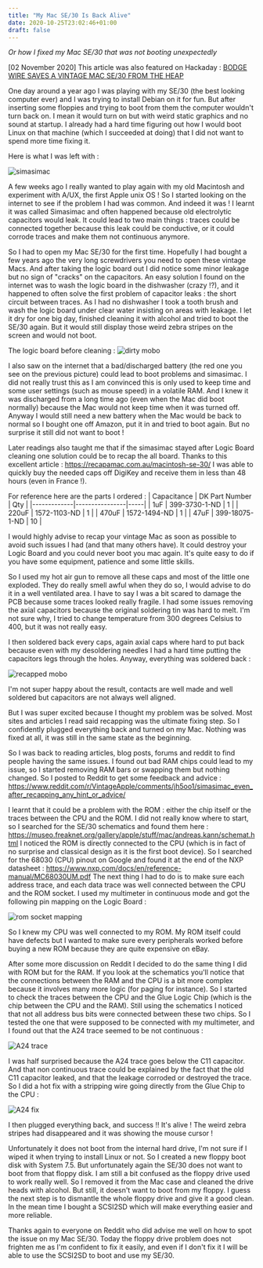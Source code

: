 ```yaml
---
title: "My Mac SE/30 Is Back Alive"
date: 2020-10-25T23:02:46+01:00
draft: false
---
```


_Or how I fixed my Mac SE/30 that was not booting unexpectedly_

[02 November 2020] This article was also featured on Hackaday : [BODGE WIRE SAVES A VINTAGE MAC SE/30 FROM THE HEAP](https://hackaday.com/2020/11/01/bodge-wire-saves-a-vintage-mac-se-30-from-the-heap/)


One day around a year ago I was playing with my SE/30 (the best looking computer ever) and I was trying to install Debian on it for fun. But after inserting some floppies and trying to boot from them the computer wouldn't turn back on. I mean it would turn on but with weird static graphics and no sound at startup. I already had a hard time figuring out how I would boot Linux on that machine (which I succeeded at doing) that I did not want to spend more time fixing it. 

Here is what I was left with :

![simasimac](/img/simasimac.jpg)

A few weeks ago I really wanted to play again with my old Macintosh and experiment with A/UX, the first Apple unix OS ! So I started looking on the internet to see if the problem I had was common. And indeed it was ! I learnt it was called Simasimac and often happened because old electrolytic capacitors would leak. It could lead to two main things : traces could be connected together because this leak could be conductive, or it could corrode traces and make them not continuous anymore. 

So I had to open my Mac SE/30 for the first time. Hopefully I had bought a few years ago the very long screwdrivers you need to open these vintage Macs. And after taking the logic board out I did notice some minor leakage but no sign of "cracks" on the capacitors. An easy solution I found on the internet was to wash the logic board in the dishwasher (crazy !?), and it happened to often solve the first problem of capacitor leaks : the short circuit between traces. As I had no dishwasher I took a tooth brush and wash the logic board under clear water insisting on areas with leakage. I let it dry for one big day, finished cleaning it with alcohol and tried to boot the SE/30 again. But it would still display those weird zebra stripes on the screen and would not boot.

The logic board before cleaning : 
![dirty mobo](/img/dirty-mobo.jpg)

I also saw on the internet that a bad/discharged battery (the red one you see on the previous picture) could lead to boot problems and simasimac. I did not really trust this as I am convinced this is only used to keep time and some user settings (such as mouse speed) in a volatile RAM. And I knew it was discharged from a long time ago (even when the Mac did boot normally) because the Mac would not keep time when it was turned off. Anyway I would still need a new battery when the Mac would be back to normal so I bought one off Amazon, put it in and tried to boot again. But no surprise it still did not want to boot !

Later readings also taught me that if the simasimac stayed after Logic Board cleaning one solution could be to recap the all board. Thanks to this excellent article : https://recapamac.com.au/macintosh-se-30/ I was able to quickly buy the needed caps off DigiKey and receive them in less than 48 hours (even in France !).

For reference here are the parts I ordered : 
| Capacitance | DK Part Number | Qty |
|-------------|----------------|-----|
| 1uF         | 399-3730-1-ND  | 1   |
| 220uF       | 1572-1103-ND   | 1   |
| 470uF       | 1572-1494-ND   | 1   |
| 47uF        | 399-18075-1-ND | 10  |

I would highly advise to recap your vintage Mac as soon as possible to avoid such issues I had (and that many others have). It could destroy your Logic Board and you could never boot you mac again. It's quite easy to do if you have some equipment, patience and some little skills.

So I used my hot air gun to remove all these caps and most of the little one exploded. They do really smell awful when they do so, I would advise to do it in a well ventilated area. I have to say I was a bit scared to damage the PCB because some traces looked really fragile. I had some issues removing the axial capacitors because the original soldering tin was hard to melt. I'm not sure why, I tried to change temperature from 300 degrees Celsius to 400, but it was not really easy.

I then soldered back every caps, again axial caps where hard to put back because even with my desoldering needles I had a hard time putting the capacitors legs through the holes. Anyway, everything was soldered back :

![recapped mobo](/img/recapped-mobo.jpg)

I'm not super happy about the result, contacts are well made and well soldered but capacitors are not always well aligned. 

But I was super excited because I thought my problem was be solved. Most sites and articles I read said recapping was the ultimate fixing step. So I confidently plugged everything back and turned on my Mac. Nothing was fixed at all, it was still in the same state as the beginning.

So I was back to reading articles, blog posts, forums and reddit to find people having the same issues. I found out bad RAM chips could lead to my issue, so I started removing RAM bars or swapping them but nothing changed. So I posted to Reddit to get some feedback and advice : https://www.reddit.com/r/VintageApple/comments/jh5oo1/simasimac_even_after_recapping_any_hint_or_advice/

I learnt that it could be a problem with the ROM : either the chip itself or the traces between the CPU and the ROM. I did not really know where to start, so I searched for the SE/30 schematics and found them here : https://museo.freaknet.org/gallery/apple/stuff/mac/andreas.kann/schemat.html I noticed the ROM is directly connected to the CPU (which is in fact of no surprise and classical design as it is the first boot device). So I searched for the 68030 (CPU) pinout on Google and found it at the end of the NXP datasheet : https://www.nxp.com/docs/en/reference-manual/MC68030UM.pdf The next thing I had to do is to make sure each address trace, and each data trace was well connected between the CPU and the ROM socket. I used my multimeter in continuous mode and got the following pin mapping on the Logic Board :

![rom socket mapping](/img/rom-socket-matching.jpg)

So I knew my CPU was well connected to my ROM. My ROM itself could have defects but I wanted to make sure every peripherals worked before buying a new ROM because they are quite expensive on eBay.

After some more discussion on Reddit I decided to do the same thing I did with ROM but for the RAM. If you look at the schematics you'll notice that the connections between the RAM and the CPU is a bit more complex because it involves many more logic (for paging for instance). So I started to check the traces between the CPU and the Glue Logic Chip (which is the chip between the CPU and the RAM). Still using the schematics I noticed that not all address bus bits were connected between these two chips. So I tested the one that were supposed to be connected with my multimeter, and I found out that the A24 trace seemed to be not continuous :

![A24 trace](/img/a24-trace.jpg)

I was half surprised because the A24 trace goes below the C11 capacitor. And that non continuous trace could be explained by the fact that the old C11 capacitor leaked, and that the leakage corroded or destroyed the trace. So I did a hot fix with a stripping wire going directly from the Glue Chip to the CPU : 

![A24 fix](/img/a24-fix.jpg)

I then plugged everything back, and success !! It's alive ! The weird zebra stripes had disappeared and it was showing the mouse cursor !

Unfortunately it does not boot from the internal hard drive, I'm not sure if I wiped it when trying to install Linux or not. So I created a new floppy boot disk with System 7.5. But unfortunately again the SE/30 does not want to boot from that floppy disk. I am still a bit confused as the floppy drive used to work really well. So I removed it from the Mac case and cleaned the drive heads with alcohol. But still, it doesn't want to boot from my floppy. I guess the next step is to dismantle the whole floppy drive and give it a good clean. In the mean time I bought a SCSI2SD which will make everything easier and more reliable.

Thanks again to everyone on Reddit who did advise me well on how to spot the issue on my Mac SE/30. Today the floppy drive problem does not frighten me as I'm confident to fix it easily, and even if I don't fix it I will be able to use the SCSI2SD to boot and use my SE/30.